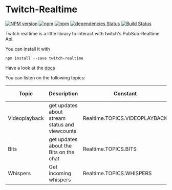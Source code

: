 # Twitch-Realtime 
[![NPM version](https://img.shields.io/npm/v/twitch-realtime.svg?style=flat-square)](https://npmjs.com/package/twitch-realtime) [![npm](https://img.shields.io/npm/l/twitch-realtime.svg?style=flat-square)]() [![npm](https://img.shields.io/npm/dm/twitch-reailtime.svg?style=flat-square)]() [![dependencies Status](https://david-dm.org/Fuechschen/twitch-realtime/status.svg?style=flat-square)](https://david-dm.org/Fuechschen/twitch-realtime) [![Build Status](https://travis-ci.org/Fuechschen/twitch-realtime.svg?branch=master)](https://travis-ci.org/Fuechschen/twitch-realtime)

Twitch realtime is a little library to interact with twitch's PubSub-Realtime Api.

You can install it with

```npm install --save twitch-realtime```

Have a look at the [docs](https://fuechschen.me/twitch-realtime/TwitchRealtime.html)

You can listen on the following topics:

|Topic|Description|Constant|Requires Token|
|---|---|---|---|
|Videoplayback|get updates about stream status and viewcounts|Realtime.TOPICS.VIDEOPLAYBACK|No|
|Bits|get updates about the Bits on the chat|Realtime.TOPICS.BITS|Yes|
|Whispers|Get incoming whispers|Realtime.TOPICS.WHISPERS|Yes|
